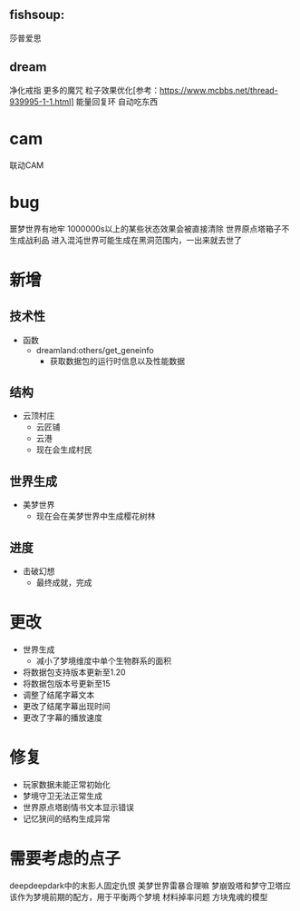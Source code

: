 ## fishsoup:
莎普爱思

## dream
净化戒指
更多的魔咒
粒子效果优化[参考：https://www.mcbbs.net/thread-939995-1-1.html]
能量回复环  自动吃东西

# cam
联动CAM

# bug
噩梦世界有地牢
1000000s以上的某些状态效果会被直接清除
世界原点塔箱子不生成战利品
进入混沌世界可能生成在黑洞范围内，一出来就去世了

# 新增
## 技术性
* 函数
    * dreamland:others/get_geneinfo
        * 获取数据包的运行时信息以及性能数据
## 结构
* 云顶村庄
    * 云匠铺
    * 云港
    * 现在会生成村民
## 世界生成
* 美梦世界
    * 现在会在美梦世界中生成樱花树林
## 进度
* 击破幻想
    * 最终成就，完成

# 更改
* 世界生成
    * 减小了梦境维度中单个生物群系的面积
* 将数据包支持版本更新至1.20
* 将数据包版本号更新至15
* 调整了结尾字幕文本
* 更改了结尾字幕出现时间
* 更改了字幕的播放速度

# 修复
* 玩家数据未能正常初始化
* 梦境守卫无法正常生成
* 世界原点塔剧情书文本显示错误
* 记忆狭间的结构生成异常

# 需要考虑的点子
deepdeepdark中的末影人固定仇恨
美梦世界雷暴合理嘛
梦崩毁塔和梦守卫塔应该作为梦境前期的配方，用于平衡两个梦境
材料掉率问题
方块鬼魂的模型
